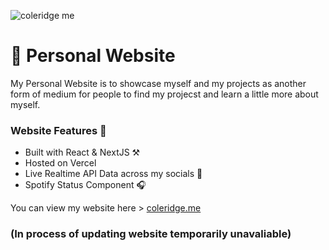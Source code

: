 ![coleridge me](https://user-images.githubusercontent.com/51129378/156061171-3ab52441-a724-4531-9022-b6b637c130fb.png)
# 🔗 Personal Website 

My Personal Website is to showcase myself and my projects as another form of medium for people to find my projecst and 
learn a little more about myself. 

### Website Features 📘
- Built with React & NextJS ⚒️
- Hosted on Vercel
- Live Realtime API Data across my socials 📱
- Spotify Status Component 🎧

You can view my website here > <a href="https://coleridge.me">coleridge.me</a>
### (In process of updating website temporarily unavaliable)

